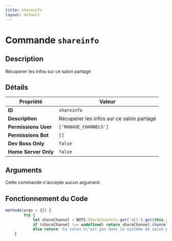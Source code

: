 ```yaml
---
title: shareinfo
layout: default
---
```


# Commande `shareinfo`

## Description

Récuperer les infos sur ce salon partagé

## Détails

| Propriété | Valeur |
| --- | --- |
| **ID** | `shareinfo` |
| **Description** | Récuperer les infos sur ce salon partagé |
| **Permissions User** | `['MANAGE_CHANNELS']` |
| **Permissions Bot** | `[]` |
| **Dev Boss Only** | `false` |
| **Home Server Only** | `false` |

## Arguments

Cette commande n'accepte aucun argument.

## Fonctionnement du Code

```javascript
methode(args = {}) {
        try {
            let shareChannel = BOTS.ShareChannels.get('all').get(this.channel.id);
            if (shareChannel !== undefined) return shareChannel.channelInfo();
            else return 'Ce salon n\'est pas dans le système de salon partagée';
	}
```
